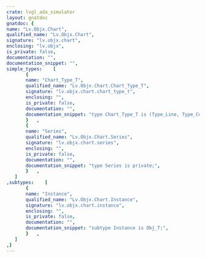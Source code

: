 ```yaml
---
crate: lvgl_ada_simulator
layout: gnatdoc
gnatdoc: {
name: "Lv.Objx.Chart",
qualified_name: "Lv.Objx.Chart",
signature: "lv.objx.chart",
enclosing: "lv.objx",
is_private: false,
documentation: "",
documentation_snippet: "",
simple_types:    [
       {
       name: "Chart_Type_T",
       qualified_name: "Lv.Objx.Chart.Chart_Type_T",
       signature: "lv.objx.chart.chart_type_t",
       enclosing: "",
       is_private: false,
       documentation: "",
       documentation_snippet: "type Chart_Type_T is (Type_Line, Type_Column, Type_Point);",
       }   ,
       {
       name: "Series",
       qualified_name: "Lv.Objx.Chart.Series",
       signature: "lv.objx.chart.series",
       enclosing: "",
       is_private: false,
       documentation: "",
       documentation_snippet: "type Series is private;",
       }   ,
   ]
,subtypes:    [
       {
       name: "Instance",
       qualified_name: "Lv.Objx.Chart.Instance",
       signature: "lv.objx.chart.instance",
       enclosing: "",
       is_private: false,
       documentation: "",
       documentation_snippet: "subtype Instance is Obj_T;",
       }   ,
   ]
,}
---
```

